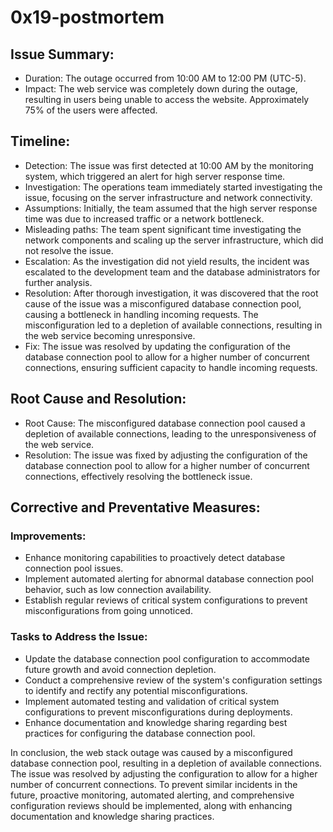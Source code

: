 # 0x19-postmortem

## Issue Summary:

- Duration: The outage occurred from 10:00 AM to 12:00 PM (UTC-5).
- Impact: The web service was completely down during the outage, resulting in users being unable to access the website. Approximately 75% of the users were affected.

## Timeline:

- Detection: The issue was first detected at 10:00 AM by the monitoring system, which triggered an alert for high server response time.
- Investigation: The operations team immediately started investigating the issue, focusing on the server infrastructure and network connectivity.
- Assumptions: Initially, the team assumed that the high server response time was due to increased traffic or a network bottleneck.
- Misleading paths: The team spent significant time investigating the network components and scaling up the server infrastructure, which did not resolve the issue.
- Escalation: As the investigation did not yield results, the incident was escalated to the development team and the database administrators for further analysis.
- Resolution: After thorough investigation, it was discovered that the root cause of the issue was a misconfigured database connection pool, causing a bottleneck in handling incoming requests. The misconfiguration led to a depletion of available connections, resulting in the web service becoming unresponsive.
- Fix: The issue was resolved by updating the configuration of the database connection pool to allow for a higher number of concurrent connections, ensuring sufficient capacity to handle incoming requests.

## Root Cause and Resolution:
- Root Cause: The misconfigured database connection pool caused a depletion of available connections, leading to the unresponsiveness of the web service.
- Resolution: The issue was fixed by adjusting the configuration of the database connection pool to allow for a higher number of concurrent connections, effectively resolving the bottleneck issue.

## Corrective and Preventative Measures:
 ### Improvements: 
  - Enhance monitoring capabilities to proactively detect database connection pool issues.
  - Implement automated alerting for abnormal database connection pool behavior, such as low connection availability.
  - Establish regular reviews of critical system configurations to prevent misconfigurations from going unnoticed.

 ### Tasks to Address the Issue:
  - Update the database connection pool configuration to accommodate future growth and avoid connection depletion.
  - Conduct a comprehensive review of the system's configuration settings to identify and rectify any potential misconfigurations.
  - Implement automated testing and validation of critical system configurations to prevent misconfigurations during deployments.
  - Enhance documentation and knowledge sharing regarding best practices for configuring the database connection pool.

In conclusion, the web stack outage was caused by a misconfigured database connection pool, resulting in a depletion of available connections. The issue was resolved by adjusting the configuration to allow for a higher number of concurrent connections. To prevent similar incidents in the future, proactive monitoring, automated alerting, and comprehensive configuration reviews should be implemented, along with enhancing documentation and knowledge sharing practices.

